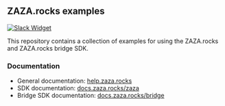 ZAZA.rocks examples
---
<a href="https://zaza.rocks/slack"><img src="https://img.shields.io/badge/join-us%20on%20slack-gray.svg?longCache=true&logo=slack&colorB=brightgreen" alt="Slack Widget"></a>

This repository contains a collection of examples for using the ZAZA.rocks and ZAZA.rocks bridge SDK.

### Documentation
* General documentation: [help.zaza.rocks](https://help.zaza.rocks)
* SDK documentation: [docs.zaza.rocks/zaza](https://docs.zaza.rocks/zaza)
* Bridge SDK documentation: [docs.zaza.rocks/bridge](https://docs.zaza.rocks/bridge)